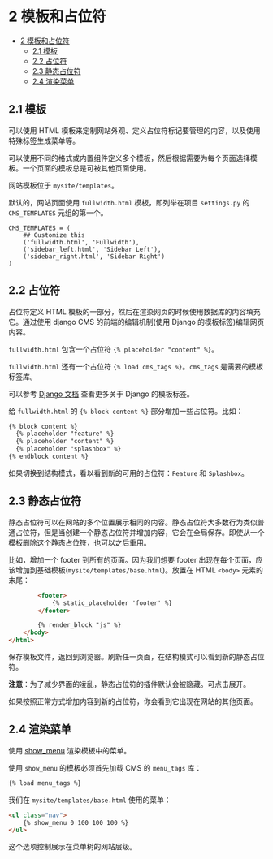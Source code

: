 # 2 模板和占位符

- [2 模板和占位符](#2-%e6%a8%a1%e6%9d%bf%e5%92%8c%e5%8d%a0%e4%bd%8d%e7%ac%a6)
  - [2.1 模板](#21-%e6%a8%a1%e6%9d%bf)
  - [2.2 占位符](#22-%e5%8d%a0%e4%bd%8d%e7%ac%a6)
  - [2.3 静态占位符](#23-%e9%9d%99%e6%80%81%e5%8d%a0%e4%bd%8d%e7%ac%a6)
  - [2.4 渲染菜单](#24-%e6%b8%b2%e6%9f%93%e8%8f%9c%e5%8d%95)

## 2.1 模板

可以使用 HTML 模板来定制网站外观、定义占位符标记要管理的内容，以及使用特殊标签生成菜单等。

可以使用不同的格式或内置组件定义多个模板，然后根据需要为每个页面选择模板。一个页面的模板总是可被其他页面使用。

网站模板位于 `mysite/templates`。

默认的，网站页面使用 `fullwidth.html` 模板，即列举在项目 `settings.py` 的 `CMS_TEMPLATES` 元组的第一个。

```html(settings.py)
CMS_TEMPLATES = (
    ## Customize this
    ('fullwidth.html', 'Fullwidth'),
    ('sidebar_left.html', 'Sidebar Left'),
    ('sidebar_right.html', 'Sidebar Right')
)
```

## 2.2 占位符

占位符定义 HTML 模板的一部分，然后在渲染网页的时候使用数据库的内容填充它。通过使用 django CMS 的前端的编辑机制(使用 Django 的模板标签)编辑网页内容。

`fullwidth.html` 包含一个占位符 `{% placeholder "content" %}`。

`fullwidth.html` 还有一个占位符 `{% load cms_tags %}`。`cms_tags` 是需要的模板标签库。

可以参考 [Django 文档](https://docs.djangoproject.com/en/dev/topics/templates/) 查看更多关于 Django 的模板标签。

给 `fullwidth.html` 的 `{% block content %}` 部分增加一些占位符。比如：

```html
{% block content %}
  {% placeholder "feature" %}
  {% placeholder "content" %}
  {% placeholder "splashbox" %}
{% endblock content %}
```

如果切换到结构模式，看以看到新的可用的占位符：`Feature` 和 `Splashbox`。

## 2.3 静态占位符

静态占位符可以在网站的多个位置展示相同的内容。静态占位符大多数行为类似普通占位符，但是当创建一个静态占位符并增加内容，它会在全局保存。即使从一个模板删除这个静态占位符，也可以之后重用。

比如，增加一个 footer 到所有的页面。因为我们想要 footer 出现在每个页面，应该增加到基础模板(`mysite/templates/base.html`)。放置在 HTML `<body>` 元素的末尾：

```html
        <footer>
            {% static_placeholder 'footer' %}
        </footer>

        {% render_block "js" %}
    </body>
</html>
```

保存模板文件，返回到浏览器。刷新任一页面，在结构模式可以看到新的静态占位符。

**注意**：为了减少界面的凌乱，静态占位符的插件默认会被隐藏。可点击展开。

如果按照正常方式增加内容到新的占位符，你会看到它出现在网站的其他页面。

## 2.4 渲染菜单

使用 [show_menu](http://docs.django-cms.org/en/latest/reference/navigation.html) 渲染模板中的菜单。

使用 `show_menu` 的模板必须首先加载 CMS 的 `menu_tags` 库：

```html
{% load menu_tags %}
```

我们在 `mysite/templates/base.html` 使用的菜单：

```html
<ul class="nav">
    {% show_menu 0 100 100 100 %}
</ul>
```

这个选项控制展示在菜单树的网站层级。
